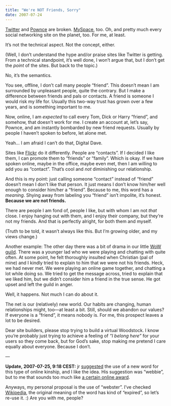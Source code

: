 ```yaml
---
title: "We're NOT Friends, Sorry"
date: 2007-07-24
---
```


[Twitter][1] and [Pownce][2] are broken. [MySpace][3], too. Oh, and pretty much every social networking site on the planet, too. For me, at least.

It’s not the technical aspect. Not the concept, either.

(Well, I don’t understand the hype and/or praise sites like Twitter is getting. From a technical standpoint, it’s well done, I won’t argue that, but I don’t get the _point_ of the sites. But back to the topic.)

No, it’s the semantics.

You see, offline, I don’t call many people “friend”. This doesn’t mean I am surrounded by unpleasant people, quite the contrary. But I make a difference between friends and pals or contacts. A friend is someone I would risk my life for. Usually this two-way trust has grown over a few years, and is something important to me.

Now, online, I am _expected_ to call every Tom, Dick or Harry “friend”, and somehow, that doesn’t work for me. I create an account at, let’s say, Pownce,
and am instantly bombarded by new friend requests. Usually by people I haven’t spoken to before, let alone met.

Yeah… I am afraid I can’t do that, Digital Dave.

Sites like [Flickr][4] do it differently. People are “contacts”. If I decided I like them, I can promote them to “friends” or “family”. Which is okay. If we have spoken online, maybe in the office, maybe even met, then I am willing to add you as “contact”. That’s cool and _not_ diminishing our relationship.

And this is my point: just calling someone “contact” instead of “friend”
doesn’t mean I don’t like that person. It just means I don’t know him/her well enough to consider him/her a “friend”. Because to me, this word has a _meaning_. Shying away from labeling you “friend” isn’t impolite, it’s honest.
**Because we are not friends.**

There are people I am fond of, people I like, but with whom I am not _that_ close. I enjoy hanging out with them, and I enjoy their company, but they’re not my friends. And that is perfectly alright, for both them and myself.

(Truth to be told, it wasn’t always like this. But I’m growing older, and my views change.)

Another example: The other day there was a bit of drama in our little [WoW guild][5]. There was a younger lad who we were playing and chatting with quite often. At some point, he felt thoroughly insulted when Christian (pal of mine)
and I kindly tried to explain to him that we were not his friends. Heck, we had never met. We were playing an online game together, and chatting a lot while doing so. We tried to get the message across, tried to explain that we liked him, but we didn’t consider him a friend in the true sense. He got upset and left the guild in anger.

Well, it happens. Not much I can do about it.

The net is our (relatively) new world. Our habits are changing, human relationships might, too—at least a bit. Still, should we abandon our values?
If everyone is a “friend”, it means nobody is. For me, this prospect leaves a lot to be desired.

Dear site builders, please stop trying to build a virtual Woodstock. I know you’re probably just trying to achieve a feeling of _“I belong here”_ for your users so they come back, but for God’s sake, stop making me pretend I care equally about everyone. Because I don’t.

—

**Update, 2007-07-25, 9:18 CEST:** jr [suggested][6] the use of a new word for this type of online kinship, and I like the idea. His suggestion was “webbie”, but to me that sounds too much like [a certain online award][7].

Anyways, my personal proposal is the use of “webster”. I’ve checked
[Wikipedia][8], the original meaning of the word has kind of “expired”, so let’s re-use it. :) Are you with me, people?

[1]: http://twitter.com/
[2]: http://pownce.com/
[3]: http://myspace.com/
[4]: http://flickr.com/
[5]: http://cluckworkorange.com/
[6]: http://carlo.zottmann.org/2007/07/24/were-not-friends-sorry/#comment-7508
[7]: http://en.wikipedia.org/wiki/Webby
[8]: http://en.wikipedia.org/wiki/Webster

